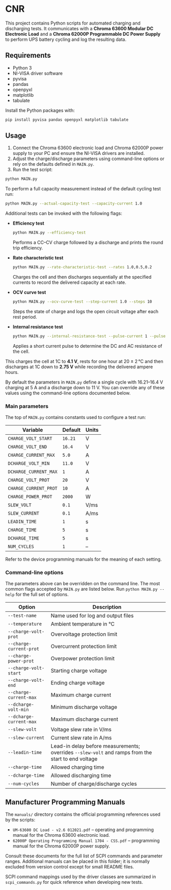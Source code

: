 # CNR

This project contains Python scripts for automated charging and discharging tests.
It communicates with a **Chroma 63600 Modular DC Electronic Load** and a
**Chroma 62000P Programmable DC Power Supply** to perform UPS battery cycling and
log the resulting data.

## Requirements

- Python 3
- NI-VISA driver software
- pyvisa
- pandas
- openpyxl
- matplotlib
- tabulate

Install the Python packages with:

```bash
pip install pyvisa pandas openpyxl matplotlib tabulate
```

## Usage

1. Connect the Chroma 63600 electronic load and Chroma 62000P power supply to
   your PC and ensure the NI-VISA drivers are installed.
2. Adjust the charge/discharge parameters using command-line options or rely on
   the defaults defined in `MAIN.py`.
3. Run the test script:

```bash
python MAIN.py
```

To perform a full capacity measurement instead of the default cycling test run:

```bash
python MAIN.py --actual-capacity-test --capacity-current 1.0
```

Additional tests can be invoked with the following flags:

- **Efficiency test**

  ```bash
  python MAIN.py --efficiency-test
  ```

  Performs a CC–CV charge followed by a discharge and prints the round
  trip efficiency.

- **Rate characteristic test**

  ```bash
  python MAIN.py --rate-characteristic-test --rates 1.0,0.5,0.2
  ```

  Charges the cell and then discharges sequentially at the specified currents
  to record the delivered capacity at each rate.

- **OCV curve test**

  ```bash
  python MAIN.py --ocv-curve-test --step-current 1.0 --steps 10
  ```

  Steps the state of charge and logs the open circuit voltage after each rest
  period.

- **Internal resistance test**

  ```bash
  python MAIN.py --internal-resistance-test --pulse-current 1 --pulse-duration 1
  ```

  Applies a short current pulse to determine the DC and AC resistance of the
  cell.

This charges the cell at 1C to **4.1&nbsp;V**, rests for one hour at
20&nbsp;±&nbsp;2 °C and then discharges at 1C down to **2.75&nbsp;V** while
recording the delivered ampere hours.

By default the parameters in `MAIN.py` define a single cycle with
16.21&ndash;16.4&nbsp;V charging at 5&nbsp;A and a discharge down to 11&nbsp;V.
You can override any of these values using the command-line options
documented below.

### Main parameters

The top of `MAIN.py` contains constants used to configure a test run:

| Variable | Default | Units |
| --- | --- | --- |
| `CHARGE_VOLT_START` | `16.21` | V |
| `CHARGE_VOLT_END` | `16.4` | V |
| `CHARGE_CURRENT_MAX` | `5.0` | A |
| `DCHARGE_VOLT_MIN` | `11.0` | V |
| `DCHARGE_CURRENT_MAX` | `1` | A |
| `CHARGE_VOLT_PROT` | `20` | V |
| `CHARGE_CURRENT_PROT` | `10` | A |
| `CHARGE_POWER_PROT` | `2000` | W |
| `SLEW_VOLT` | `0.1` | V/ms |
| `SLEW_CURRENT` | `0.1` | A/ms |
| `LEADIN_TIME` | `1` | s |
| `CHARGE_TIME` | `5` | s |
| `DCHARGE_TIME` | `5` | s |
| `NUM_CYCLES` | `1` | &ndash; |

Refer to the device programming manuals for the meaning of each setting.

### Command-line options

The parameters above can be overridden on the command line. The most
common flags accepted by `MAIN.py` are listed below. Run
`python MAIN.py --help` for the full set of options.

| Option | Description |
| --- | --- |
| `--test-name` | Name used for log and output files |
| `--temperature` | Ambient temperature in °C |
| `--charge-volt-prot` | Overvoltage protection limit |
| `--charge-current-prot` | Overcurrent protection limit |
| `--charge-power-prot` | Overpower protection limit |
| `--charge-volt-start` | Starting charge voltage |
| `--charge-volt-end` | Ending charge voltage |
| `--charge-current-max` | Maximum charge current |
| `--dcharge-volt-min` | Minimum discharge voltage |
| `--dcharge-current-max` | Maximum discharge current |
| `--slew-volt` | Voltage slew rate in V/ms |
| `--slew-current` | Current slew rate in A/ms |
| `--leadin-time` | Lead-in delay before measurements; overrides `--slew-volt` and ramps from the start to end voltage |
| `--charge-time` | Allowed charging time |
| `--dcharge-time` | Allowed discharging time |
| `--num-cycles` | Number of charge/discharge cycles |


## Manufacturer Programming Manuals

The `manuals/` directory contains the official programming references used by
the scripts:

- `UM-63600 DC Load - v2.6 012021.pdf` – operating and programming manual for
  the Chroma 63600 electronic load.
- `62000P Operating Programming Manual 1704 - CSS.pdf` – programming manual for
  the Chroma 62000P power supply.

Consult these documents for the full list of SCPI commands and parameter ranges.
Additional manuals can be placed in this folder; it is normally excluded from
version control except for small README files.

SCPI command mappings used by the driver classes are summarized in
`scpi_commands.py` for quick reference when developing new tests.
